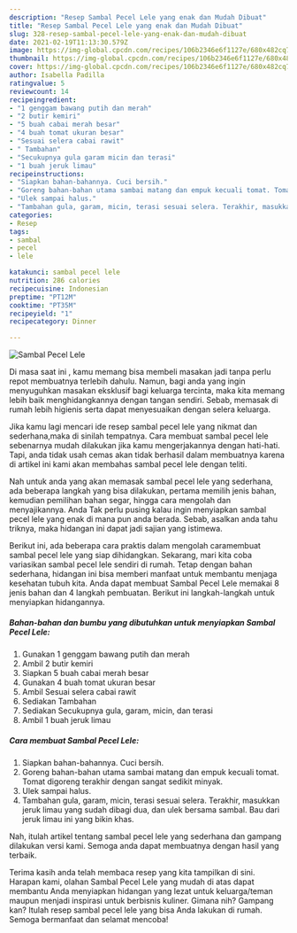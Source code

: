 ```yaml
---
description: "Resep Sambal Pecel Lele yang enak dan Mudah Dibuat"
title: "Resep Sambal Pecel Lele yang enak dan Mudah Dibuat"
slug: 328-resep-sambal-pecel-lele-yang-enak-dan-mudah-dibuat
date: 2021-02-19T11:13:30.579Z
image: https://img-global.cpcdn.com/recipes/106b2346e6f1127e/680x482cq70/sambal-pecel-lele-foto-resep-utama.jpg
thumbnail: https://img-global.cpcdn.com/recipes/106b2346e6f1127e/680x482cq70/sambal-pecel-lele-foto-resep-utama.jpg
cover: https://img-global.cpcdn.com/recipes/106b2346e6f1127e/680x482cq70/sambal-pecel-lele-foto-resep-utama.jpg
author: Isabella Padilla
ratingvalue: 5
reviewcount: 14
recipeingredient:
- "1 genggam bawang putih dan merah"
- "2 butir kemiri"
- "5 buah cabai merah besar"
- "4 buah tomat ukuran besar"
- "Sesuai selera cabai rawit"
- " Tambahan"
- "Secukupnya gula garam micin dan terasi"
- "1 buah jeruk limau"
recipeinstructions:
- "Siapkan bahan-bahannya. Cuci bersih."
- "Goreng bahan-bahan utama sambai matang dan empuk kecuali tomat. Tomat digoreng terakhir dengan sangat sedikit minyak."
- "Ulek sampai halus."
- "Tambahan gula, garam, micin, terasi sesuai selera. Terakhir, masukkan jeruk limau yang sudah dibagi dua, dan ulek bersama sambal. Bau dari jeruk limau ini yang bikin khas."
categories:
- Resep
tags:
- sambal
- pecel
- lele

katakunci: sambal pecel lele 
nutrition: 286 calories
recipecuisine: Indonesian
preptime: "PT12M"
cooktime: "PT35M"
recipeyield: "1"
recipecategory: Dinner

---
```



![Sambal Pecel Lele](https://img-global.cpcdn.com/recipes/106b2346e6f1127e/680x482cq70/sambal-pecel-lele-foto-resep-utama.jpg)

Di masa  saat ini , kamu memang bisa membeli masakan jadi tanpa perlu repot membuatnya terlebih dahulu. Namun, bagi anda yang ingin menyuguhkan masakan eksklusif bagi keluarga tercinta, maka kita memang lebih baik menghidangkannya dengan tangan sendiri. Sebab, memasak di rumah lebih higienis serta dapat menyesuaikan dengan selera keluarga.

Jika kamu lagi mencari ide resep sambal pecel lele yang nikmat dan sederhana,maka di sinilah tempatnya. Cara membuat sambal pecel lele  sebenarnya mudah dilakukan jika kamu mengerjakannya dengan hati-hati. Tapi, anda tidak usah cemas akan tidak berhasil dalam membuatnya 
karena di artikel ini kami akan membahas sambal pecel lele dengan teliti.  



Nah untuk anda yang akan memasak sambal pecel lele yang sederhana, ada beberapa langkah yang bisa dilakukan, pertama memilih jenis bahan, kemudian pemilihan bahan segar, hingga cara mengolah dan menyajikannya. Anda Tak perlu pusing kalau ingin menyiapkan sambal pecel lele yang enak di mana pun anda berada. Sebab, asalkan anda  tahu triknya, maka hidangan ini dapat jadi sajian yang istimewa.

Berikut ini, ada beberapa cara praktis  dalam mengolah caramembuat sambal pecel lele yang siap dihidangkan. Sekarang, mari kita coba variasikan sambal pecel lele sendiri di rumah. Tetap dengan bahan sederhana, hidangan ini bisa memberi manfaat untuk membantu menjaga kesehatan tubuh kita. Anda dapat membuat Sambal Pecel Lele memakai 8 jenis bahan dan 4 langkah pembuatan. Berikut ini langkah-langkah untuk menyiapkan hidangannya.

<!--inarticleads1-->

##### Bahan-bahan dan bumbu yang dibutuhkan untuk menyiapkan Sambal Pecel Lele:

1. Gunakan 1 genggam bawang putih dan merah
1. Ambil 2 butir kemiri
1. Siapkan 5 buah cabai merah besar
1. Gunakan 4 buah tomat ukuran besar
1. Ambil Sesuai selera cabai rawit
1. Sediakan  Tambahan
1. Sediakan Secukupnya gula, garam, micin, dan terasi
1. Ambil 1 buah jeruk limau




<!--inarticleads2-->

##### Cara membuat Sambal Pecel Lele:

1. Siapkan bahan-bahannya. Cuci bersih.
1. Goreng bahan-bahan utama sambai matang dan empuk kecuali tomat. Tomat digoreng terakhir dengan sangat sedikit minyak.
1. Ulek sampai halus.
1. Tambahan gula, garam, micin, terasi sesuai selera. Terakhir, masukkan jeruk limau yang sudah dibagi dua, dan ulek bersama sambal. Bau dari jeruk limau ini yang bikin khas.




Nah, itulah artikel tentang  sambal pecel lele  yang sederhana dan gampang dilakukan versi kami. Semoga anda dapat membuatnya dengan hasil yang terbaik. 

Terima kasih anda telah membaca resep yang kita tampilkan di sini. Harapan kami, olahan  Sambal Pecel Lele yang mudah di atas dapat membantu Anda menyiapkan hidangan yang lezat untuk keluarga/teman maupun menjadi inspirasi untuk berbisnis kuliner. Gimana nih? Gampang kan? Itulah resep sambal pecel lele yang bisa Anda lakukan di rumah. Semoga bermanfaat dan selamat mencoba!

